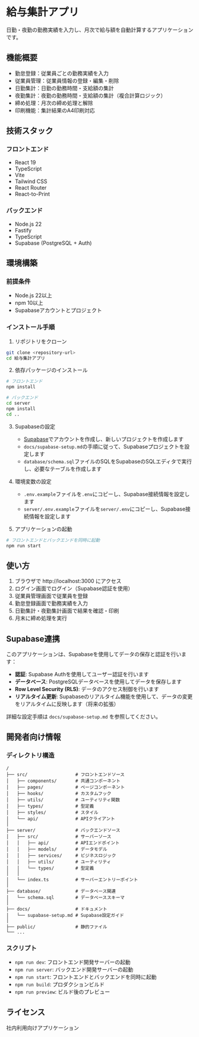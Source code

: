 # 給与集計アプリ

日勤・夜勤の勤務実績を入力し、月次で給与額を自動計算するアプリケーションです。

## 機能概要

- 勤怠登録：従業員ごとの勤務実績を入力
- 従業員管理：従業員情報の登録・編集・削除
- 日勤集計：日勤の勤務時間・支給額の集計
- 夜勤集計：夜勤の勤務時間・支給額の集計（複合計算ロジック）
- 締め処理：月次の締め処理と解除
- 印刷機能：集計結果のA4印刷対応

## 技術スタック

### フロントエンド
- React 19
- TypeScript
- Vite
- Tailwind CSS
- React Router
- React-to-Print

### バックエンド
- Node.js 22
- Fastify
- TypeScript
- Supabase (PostgreSQL + Auth)

## 環境構築

### 前提条件
- Node.js 22以上
- npm 10以上
- Supabaseアカウントとプロジェクト

### インストール手順

1. リポジトリをクローン
```bash
git clone <repository-url>
cd 給与集計アプリ
```

2. 依存パッケージのインストール
```bash
# フロントエンド
npm install

# バックエンド
cd server
npm install
cd ..
```

3. Supabaseの設定
   - [Supabase](https://supabase.com/)でアカウントを作成し、新しいプロジェクトを作成します
   - `docs/supabase-setup.md`の手順に従って、Supabaseプロジェクトを設定します
   - `database/schema.sql`ファイルのSQLをSupabaseのSQLエディタで実行し、必要なテーブルを作成します

4. 環境変数の設定
   - `.env.example`ファイルを`.env`にコピーし、Supabase接続情報を設定します
   - `server/.env.example`ファイルを`server/.env`にコピーし、Supabase接続情報を設定します

5. アプリケーションの起動
```bash
# フロントエンドとバックエンドを同時に起動
npm run start
```

## 使い方

1. ブラウザで http://localhost:3000 にアクセス
2. ログイン画面でログイン（Supabase認証を使用）
3. 従業員管理画面で従業員を登録
4. 勤怠登録画面で勤務実績を入力
5. 日勤集計・夜勤集計画面で結果を確認・印刷
6. 月末に締め処理を実行

## Supabase連携

このアプリケーションは、Supabaseを使用してデータの保存と認証を行います：

- **認証**: Supabase Authを使用してユーザー認証を行います
- **データベース**: PostgreSQLデータベースを使用してデータを保存します
- **Row Level Security (RLS)**: データのアクセス制御を行います
- **リアルタイム更新**: Supabaseのリアルタイム機能を使用して、データの変更をリアルタイムに反映します（将来の拡張）

詳細な設定手順は `docs/supabase-setup.md` を参照してください。

## 開発者向け情報

### ディレクトリ構造

```
/
├── src/                  # フロントエンドソース
│   ├── components/       # 共通コンポーネント
│   ├── pages/            # ページコンポーネント
│   ├── hooks/            # カスタムフック
│   ├── utils/            # ユーティリティ関数
│   ├── types/            # 型定義
│   ├── styles/           # スタイル
│   └── api/              # APIクライアント
│
├── server/               # バックエンドソース
│   ├── src/              # サーバーソース
│   │   ├── api/          # APIエンドポイント
│   │   ├── models/       # データモデル
│   │   ├── services/     # ビジネスロジック
│   │   ├── utils/        # ユーティリティ
│   │   └── types/        # 型定義
│   │
│   └── index.ts          # サーバーエントリーポイント
│
├── database/             # データベース関連
│   └── schema.sql        # データベーススキーマ
│
├── docs/                 # ドキュメント
│   └── supabase-setup.md # Supabase設定ガイド
│
├── public/               # 静的ファイル
└── ...
```

### スクリプト

- `npm run dev`: フロントエンド開発サーバーの起動
- `npm run server`: バックエンド開発サーバーの起動
- `npm run start`: フロントエンドとバックエンドを同時に起動
- `npm run build`: プロダクションビルド
- `npm run preview`: ビルド後のプレビュー

## ライセンス

社内利用向けアプリケーション
